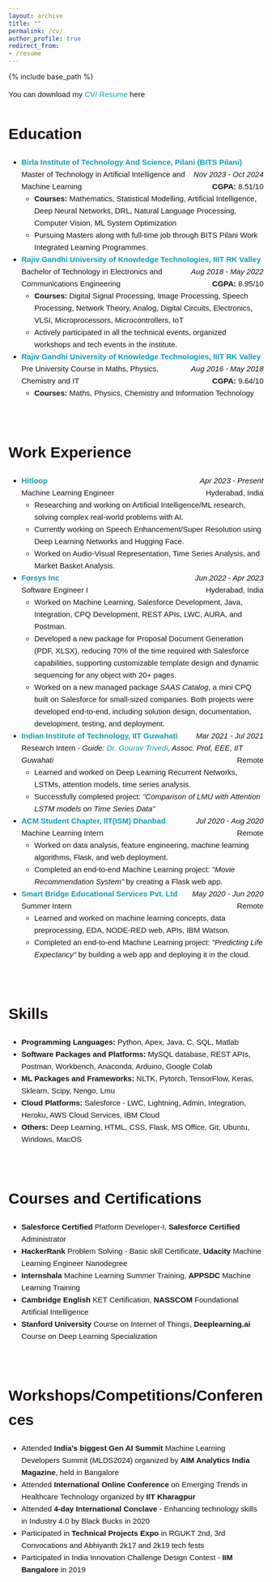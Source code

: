 ```yaml
---
layout: archive
title: ""
permalink: /cv/
author_profile: true
redirect_from:
- /resume
---
```


{% include base_path %}
<style>
.content-container {
  font-size: 15px;
  color: #1B1212;
  line-height: 1.6;
}
.content-container a {
  text-decoration: none;
  color: #4040FF;
}
.content-container a:hover {
  text-decoration: underline;
}
.logo-container {
  display: flex;
  flex-wrap: wrap;
  justify-content: space-between;
  margin: 20px 0;
}
.logo-item {
  text-align: center;
  margin: 10px;
}
.logo-item img {
  width: 100px;
  height: 100px;
  margin-bottom: 10px;
}
.logo-item p {
  font-size: 14px;
  color: #1B1212;
}
.updates-list {
  list-style-type: none;
  padding: 0;
}
.updates-list li {
  margin: 10px 0;
}
.updates-list a {
  color: #4040FF;
  text-decoration: none;
}
.updates-list a:hover {
  text-decoration: underline;
}
.updates-list, h3, p {
  font-size: 14px;
}
</style>
<style>
.research-interest {
  background-color: #f3f6f4; /* Light grey */
  padding: 10px;
  border-radius: 5px;
  transition: background-color 0.3s ease; /* Smooth transition for background color */
}

.research-interest:hover {
  background-color: #d0d0d0; /* Deeper grey on hover */
}
</style>

<div class="content-container">

<div class="content-container" style="font-family: Arial, sans-serif; line-height: 1.6;">

  <p style="font-size: 15px;">You can download my <a href="https://www.bits-pilani.ac.in/" style="color: rgb(16, 158, 176); text-decoration: none;">CV/ Resume</a> here</p>

<h1 id="education">Education</h1>

<ul>
    <li>
        <strong><a href="https://www.bits-pilani.ac.in/" style="color: rgb(16, 158, 176); text-decoration: none;">Birla Institute of Technology And Science, Pilani (BITS Pilani)</a></strong>
        <span style="float: right; font-style: italic;">Nov 2023 - Oct 2024</span><br>
        Master of Technology in Artificial Intelligence and Machine Learning<span style="float: right;"><strong>CGPA:</strong> 8.51/10</span>
        <br>
        <ul>
            <li><strong>Courses:</strong> Mathematics, Statistical Modelling, Artificial Intelligence, Deep Neural Networks, DRL, Natural Language Processing, Computer Vision, ML System Optimization</li>
            <li>Pursuing Masters along with full-time job through BITS Pilani Work Integrated Learning Programmes.</li>
        </ul>
    </li>
    
  <li>
        <strong><a href="https://www.rguktrkv.ac.in/" style="color: rgb(16, 158, 176); text-decoration: none;">Rajiv Gandhi University of Knowledge Technologies, IIIT RK Valley</a></strong>
        <span style="float: right; font-style: italic;">Aug 2018 - May 2022</span><br>
        Bachelor of Technology in Electronics and Communications Engineering<span style="float: right;"><strong>CGPA:</strong> 8.95/10</span><br>
        <ul>
            <li><strong>Courses:</strong> Digital Signal Processing, Image Processing, Speech Processing, Network Theory, Analog, Digital Circuits, Electronics, VLSI, Microprocessors, Microcontrollers, IoT</li>
            <li>Actively participated in all the technical events, organized workshops and tech events in the institute.</li>
        </ul>
    </li>
    
  <li>
        <strong><a href="https://www.rguktrkv.ac.in/" style="color: rgb(16, 158, 176); text-decoration: none;">Rajiv Gandhi University of Knowledge Technologies, IIIT RK Valley</a></strong>
        <span style="float: right; font-style: italic;">Aug 2016 - May 2018</span><br>
        Pre University Course in Maths, Physics, Chemistry and IT<span style="float: right;"><strong>CGPA:</strong> 9.64/10</span><br>
        <ul>
            <li><strong>Courses:</strong> Maths, Physics, Chemistry and Information Technology</li>
        </ul>
    </li>
</ul>
<br>
<h1 id="work-experience">Work Experience</h1>
<ul>
    <li>
        <strong><a href="https://www.hitloop.it/" style="color: rgb(16, 158, 176); text-decoration: none;">Hitloop</a></strong>
        <span style="float: right; font-style: italic;">Apr 2023 - Present</span><br>
        Machine Learning Engineer <span style="float: right;">Hyderabad, India</span><br>
        <ul>
            <li>Researching and working on Artificial Intelligence/ML research, solving complex real-world problems with AI.</li>
            <li>Currently working on Speech Enhancement/Super Resolution using Deep Learning Networks and Hugging Face.</li>
            <li>Worked on Audio-Visual Representation, Time Series Analysis, and Market Basket Analysis.</li>
        </ul>
    </li>
    
  <li>
        <strong><a href="https://www.forsysinc.com/" style="color: rgb(16, 158, 176); text-decoration: none;">Forsys Inc</a></strong>
        <span style="float: right; font-style: italic;">Jun 2022 - Apr 2023</span><br>
        Software Engineer I <span style="float: right;">Hyderabad, India</span><br>
        <ul>
            <li>Worked on Machine Learning, Salesforce Development, Java, Integration, CPQ Development, REST APIs, LWC, AURA, and Postman.</li>
            <li>Developed a new package for Proposal Document Generation (PDF, XLSX), reducing 70% of the time required with Salesforce capabilities, supporting customizable template design and dynamic sequencing for any object with 20+ pages.</li>
            <li>Worked on a new managed package <em>SAAS Catalog</em>, a mini CPQ built on Salesforce for small-sized companies. Both projects were developed end-to-end, including solution design, documentation, development, testing, and deployment.</li>
        </ul>
    </li>

  <li>
        <strong><a href="https://www.iitg.ac.in/" style="color: rgb(16, 158, 176); text-decoration: none;">Indian Institute of Technology, IIT Guwahati</a></strong>
        <span style="float: right; font-style: italic;">Mar 2021 - Jul 2021</span><br>
        Research Intern - <em>Guide: <a href="https://www.iitg.ac.in/eee/faculty_profile.php?name=grt" style="color: rgb(16, 158, 176); text-decoration: none;"> Dr. Gourav Trivedi</a>, Assoc. Prof, EEE, IIT Guwahati</em><span style="float: right;">Remote</span><br>
        <ul>
            <li>Learned and worked on Deep Learning Recurrent Networks, LSTMs, attention models, time series analysis.</li>
            <li>Successfully completed project: <em>"Comparison of LMU with Attention LSTM models on Time Series Data"</em></li>
        </ul>
    </li>
    
  <li>
        <strong><a href="https://iitism.acm.org/" style="color: rgb(16, 158, 176); text-decoration: none;">ACM Student Chapter, IIT(ISM) Dhanbad</a></strong>
        <span style="float: right; font-style: italic;">Jul 2020 - Aug 2020</span><br>
        Machine Learning Intern<span style="float: right;">Remote</span><br>
        <ul>
            <li>Worked on data analysis, feature engineering, machine learning algorithms, Flask, and web deployment.</li>
            <li>Completed an end-to-end Machine Learning project: <em>"Movie Recommendation System"</em> by creating a Flask web app.</li>
        </ul>
    </li>
    
  <li>
        <strong><a href="https://www.thesmartbridge.com/" style="color: rgb(16, 158, 176); text-decoration: none;">Smart Bridge Educational Services Pvt. Ltd</a></strong>
        <span style="float: right; font-style: italic;">May 2020 - Jun 2020</span><br>
        Summer Intern<span style="float: right;">Remote</span><br>
        <ul>
            <li>Learned and worked on machine learning concepts, data preprocessing, EDA, NODE-RED web, APIs, IBM Watson.</li>
            <li>Completed an end-to-end Machine Learning project: <em>"Predicting Life Expectancy"</em> by building a web app and deploying it in the cloud.</li>
        </ul>
    </li>
</ul>
<br>
<h1 id="skills">Skills</h1>
<ul>
    <li><strong>Programming Languages:</strong> Python, Apex, Java, C, SQL, Matlab</li>
    <li><strong>Software Packages and Platforms:</strong> MySQL database, REST APIs, Postman, Workbench, Anaconda, Arduino, Google Colab</li>
    <li><strong>ML Packages and Frameworks:</strong> NLTK, Pytorch, TensorFlow, Keras, Sklearn, Scipy, Nengo, Lmu</li>
    <li><strong>Cloud Platforms:</strong> Salesforce - LWC, Lightning, Admin, Integration, Heroku, AWS Cloud Services, IBM Cloud</li>
    <li><strong>Others:</strong> Deep Learning, HTML, CSS, Flask, MS Office, Git, Ubuntu, Windows, MacOS</li>
</ul>
<br>
<h1 id="courses-certifications">Courses and Certifications</h1>
<ul>
    <li><strong>Salesforce Certified</strong> Platform Developer-I, <strong>Salesforce Certified</strong> Administrator</li>
    <li><strong>HackerRank</strong> Problem Solving - Basic skill Certificate, <strong>Udacity</strong> Machine Learning Engineer Nanodegree</li>
    <li><strong>Internshala</strong> Machine Learning Summer Training, <strong>APPSDC</strong> Machine Learning Training</li>
    <li><strong>Cambridge English</strong> KET Certification, <strong>NASSCOM</strong> Foundational Artificial Intelligence</li>
    <li><strong>Stanford University</strong> Course on Internet of Things, <strong>Deeplearning.ai</strong> Course on Deep Learning Specialization</li>
</ul>
<br>
<h1 id="workshops-conferences">Workshops/Competitions/Conferences</h1>
<ul>
    <li>Attended <strong>India's biggest Gen AI Summit</strong> Machine Learning Developers Summit (MLDS2024) organized by <strong>AIM Analytics India Magazine</strong>, held in Bangalore</li>
    <li>Attended <strong>International Online Conference</strong> on Emerging Trends in Healthcare Technology organized by <strong>IIT Kharagpur</strong></li>
    <li>Attended <strong>4-day International Conclave</strong> - Enhancing technology skills in Industry 4.0 by Black Bucks in 2020</li>
    <li>Participated in <strong>Technical Projects Expo</strong> in RGUKT 2nd, 3rd Convocations and Abhiyanth 2k17 and 2k19 tech fests</li>
    <li>Participated in India Innovation Challenge Design Contest - <strong>IIM Bangalore</strong> in 2019</li>
</ul>

